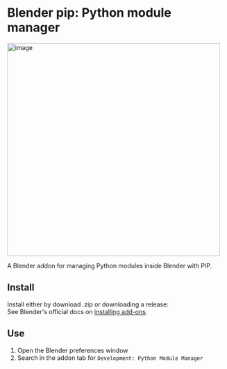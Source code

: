 # Blender pip: Python module manager

<img width="490" alt="image" src="https://user-images.githubusercontent.com/3758308/190018745-52fb472c-79a9-46ea-ab85-cf3ab4843ffc.png">

A Blender addon for managing Python modules inside Blender with PIP. 

## Install
Install either by download .zip or downloading a release:  
See Blender's official docs on [installing add-ons](https://docs.blender.org/manual/en/latest/editors/preferences/addons.html#installing-add-ons).

## Use
1. Open the Blender preferences window  
2. Search in the addon tab for `Development: Python Module Manager`
